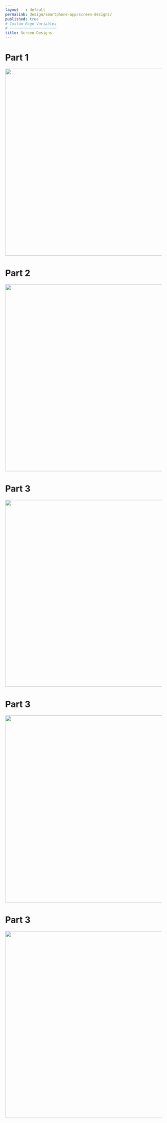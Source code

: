 ```yaml
---
layout   : default
permalink: design/smartphone-app/screen-designs/
published: true
# Custom Page Variables
# ─────────────────────
title: Screen Designs
---
```

<h1>Part 1</h1>
<img src="../../assets/Images/SM_screen.png" width="600">

<h1>Part 2</h1>
<img src="../../assets/Images/SM_screen2.png" width="600">

<h1>Part 3</h1>
<img src="../../assets/Images/SM_screen3.png" width="600">

<h1>Part 3</h1>
<img src="../../assets/Images/SM_screen4.png" width="600">

<h1>Part 3</h1>
<img src="../../assets/Images/SM_screen5.png" width="600">